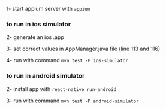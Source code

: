 
1- start appium server with `appium`

### to run in ios simulator
2- generate an ios .app

3- set correct values in AppManager.java file (line 113 and 116)

4- run with command `mvn test -P ios-simulator`


### to run in android simulator
2- install app with `react-native run-android`

3- run with command `mvn test -P android-simulator`